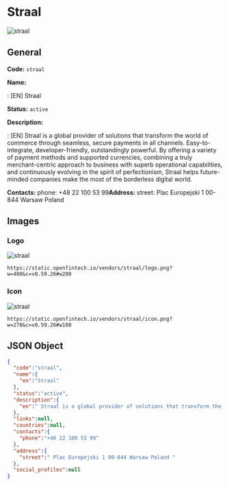 
# Straal 
![straal](https://static.openfintech.io/vendors/straal/logo.png?w=400&c=v0.59.26#w200)  

## General 
 
**Code:** `straal` 
 
**Name:** 
 
:	[EN] Straal 
 
**Status:** `active` 
 
**Description:** 
 
: [EN]  Straal is a global provider of solutions that transform the world of commerce through seamless, secure payments in all channels. Easy-to-integrate, developer-friendly, outstandingly powerful. By offering a variety of payment methods and supported currencies, combining a truly merchant-centric approach to business with superb operational capabilities, and continuously evolving in the spirit of perfectionism, Straal helps future-minded companies make the most of the borderless digital world.  
 
**Contacts:** 
phone: +48 22 100 53 99**Address:** 
street:  Plac Europejski 1 00-844 Warsaw Poland  

## Images 

### Logo 
 
![straal](https://static.openfintech.io/vendors/straal/logo.png?w=400&c=v0.59.26#w200)  

```
https://static.openfintech.io/vendors/straal/logo.png?w=400&c=v0.59.26#w200
```  

### Icon 
 
![straal](https://static.openfintech.io/vendors/straal/icon.png?w=278&c=v0.59.26#w100)  

```
https://static.openfintech.io/vendors/straal/icon.png?w=278&c=v0.59.26#w100
```  

## JSON Object 

```json
{
  "code":"straal",
  "name":{
    "en":"Straal"
  },
  "status":"active",
  "description":{
    "en":" Straal is a global provider of solutions that transform the world of commerce through seamless, secure payments in all channels. Easy-to-integrate, developer-friendly, outstandingly powerful. By offering a variety of payment methods and supported currencies, combining a truly merchant-centric approach to business with superb operational capabilities, and continuously evolving in the spirit of perfectionism, Straal helps future-minded companies make the most of the borderless digital world. "
  },
  "links":null,
  "countries":null,
  "contacts":{
    "phone":"+48 22 100 53 99"
  },
  "address":{
    "street":" Plac Europejski 1 00-844 Warsaw Poland "
  },
  "social_profiles":null
}
```  
